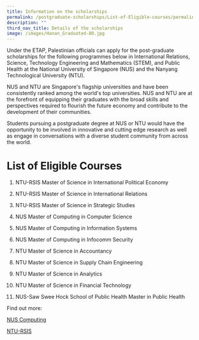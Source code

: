 ```yaml
---
title: Information on the scholarships
permalink: /postgraduate-scholarships/List-of-Eligible-courses/permalink
description: ""
third_nav_title: Details of the scholarships
image: /images/Hanan_Graduated-80.jpg
---
```

Under the ETAP, Palestinian officials can apply for the post-graduate scholarships for the following programmes below in International Relations, Science, Technology Engineering and Mathematics (STEM), and Public Health at the National University of Singapore (NUS) and the Nanyang Technological University (NTU). 

NUS and NTU are Singapore's flagship universities and have been consistently ranked among the world's top universities. NUS and NTU are at the forefront of equipping their graduates with the broad skills and perspectives required to flourish the future economy and contribute to the development of their communities. 

Students pursuing a postgraduate degree at NUS or NTU would have the opportunity to be involved in innovative and cutting edge research as well as engage in conversations with a diverse student community from across the world.



# List of Eligible Courses
1.  NTU-RSIS Master of Science in
  International Political Economy
  
4.  NTU-RSIS Master of Science in
 International Relations
  
7.  NTU-RSIS Master of Science in Strategic Studies
 
9.  NUS Master of Computing in Computer Science
10.  NUS Master of Computing in Information Systems
11.  NUS Master of Computing in Infocomm Security
12.  NTU Master of Science in Accountancy
13.  NTU Master of Science in Supply Chain Engineering
14.  NTU Master of Science in Analytics
15.  NTU Master of Science in Financial Technology
16.  NUS-Saw Swee Hock School of Public Health Master in Public Health

Find out more:

[NUS Computing](https://www.comp.nus.edu.sg/)

[NTU-RSIS](https://www.rsis.edu.sg/gpo/)